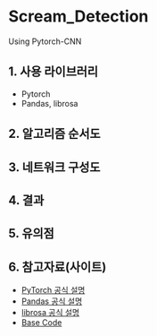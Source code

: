 # Scream_Detection
 Using Pytorch-CNN

## 1. 사용 라이브러리
- Pytorch
- Pandas, librosa
## 2. 알고리즘 순서도

## 3. 네트워크 구성도

## 4. 결과

## 5. 유의점

## 6. 참고자료(사이트)
- [PyTorch 공식 설명](https://pytorch.org/docs/stable/index.html)
- [Pandas 공식 설명](https://pandas.pydata.org/docs/reference/index.html)
- [librosa 공식 설명](https://librosa.org/doc/latest/index.html)
- [Base Code](https://github.com/bjpublic/DeepLearningProject)